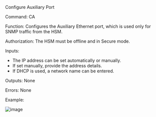 Configure Auxiliary Port

Command: CA

Function: Configures the Auxiliary Ethernet port, which is used only for SNMP traffic from the HSM.

Authorization: The HSM must be offline and in Secure mode.

Inputs:
- The IP address can be set automatically or manually.
- If set manually, provide the address details.
- If DHCP is used, a network name can be entered.

Outputs: None

Errors: None

Example:

![image](https://user-images.githubusercontent.com/77227227/196161838-7d97a9b8-2958-47aa-956f-569a725a7e6a.png)
